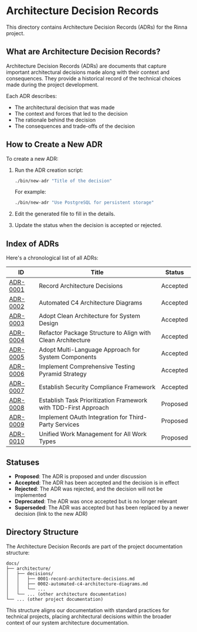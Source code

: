 # Architecture Decision Records

This directory contains Architecture Decision Records (ADRs) for the Rinna project.

## What are Architecture Decision Records?

Architecture Decision Records (ADRs) are documents that capture important architectural decisions made along with their context and consequences. They provide a historical record of the technical choices made during the project development.

Each ADR describes:
- The architectural decision that was made
- The context and forces that led to the decision
- The rationale behind the decision
- The consequences and trade-offs of the decision

## How to Create a New ADR

To create a new ADR:

1. Run the ADR creation script:
   ```bash
   ./bin/new-adr "Title of the decision"
   ```

   For example:
   ```bash
   ./bin/new-adr "Use PostgreSQL for persistent storage"
   ```

2. Edit the generated file to fill in the details.
3. Update the status when the decision is accepted or rejected.

## Index of ADRs

Here's a chronological list of all ADRs:

| ID | Title | Status |
|----|-------|--------|
| [ADR-0001](0001-record-architecture-decisions.md) | Record Architecture Decisions | Accepted |
| [ADR-0002](0002-automated-c4-architecture-diagrams.md) | Automated C4 Architecture Diagrams | Accepted |
| [ADR-0003](0003-adopt-clean-architecture-for-system-design.md) | Adopt Clean Architecture for System Design | Accepted |
| [ADR-0004](0004-refactor-package-structure-to-align-with-clean-architecture.md) | Refactor Package Structure to Align with Clean Architecture | Accepted |
| [ADR-0005](0005-adopt-multi-language-approach-for-system-components.md) | Adopt Multi-Language Approach for System Components | Accepted |
| [ADR-0006](0006-implement-comprehensive-testing-pyramid-strategy.md) | Implement Comprehensive Testing Pyramid Strategy | Accepted |
| [ADR-0007](0007-establish-security-compliance-framework.md) | Establish Security Compliance Framework | Accepted |
| [ADR-0008](0008-establish-task-prioritization-framework-with-tdd-first-approach.md) | Establish Task Prioritization Framework with TDD-First Approach | Proposed |
| [ADR-0009](0009-implement-oauth-integration-for-third-party-services.md) | Implement OAuth Integration for Third-Party Services | Proposed |
| [ADR-0010](0010-unified-work-management-for-all-work-types.md) | Unified Work Management for All Work Types | Proposed |

## Statuses

- **Proposed**: The ADR is proposed and under discussion
- **Accepted**: The ADR has been accepted and the decision is in effect
- **Rejected**: The ADR was rejected, and the decision will not be implemented
- **Deprecated**: The ADR was once accepted but is no longer relevant
- **Superseded**: The ADR was accepted but has been replaced by a newer decision (link to the new ADR)

## Directory Structure

The Architecture Decision Records are part of the project documentation structure:

```
docs/
├── architecture/
│   ├── decisions/
│   │   ├── 0001-record-architecture-decisions.md
│   │   ├── 0002-automated-c4-architecture-diagrams.md
│   │   └── ...
│   └── ... (other architecture documentation)
└── ... (other project documentation)
```

This structure aligns our documentation with standard practices for technical projects, placing architectural decisions within the broader context of our system architecture documentation.
